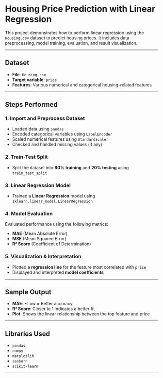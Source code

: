 # Housing Price Prediction with Linear Regression

This project demonstrates how to perform linear regression using the `Housing.csv` dataset to predict housing prices. It includes data preprocessing, model training, evaluation, and result visualization.

---

## Dataset

- **File**: `Housing.csv`
- **Target variable**: `price`
- **Features**: Various numerical and categorical housing-related features

---

## Steps Performed

### 1. Import and Preprocess Dataset
- Loaded data using `pandas`
- Encoded categorical variables using `LabelEncoder`
- Scaled numerical features using `StandardScaler`
- Checked and handled missing values (if any)

### 2. Train-Test Split
- Split the dataset into **80% training** and **20% testing** using `train_test_split`

### 3. Linear Regression Model
- Trained a **Linear Regression** model using `sklearn.linear_model.LinearRegression`

### 4. Model Evaluation
Evaluated performance using the following metrics:
- **MAE** (Mean Absolute Error)
- **MSE** (Mean Squared Error)
- **R² Score** (Coefficient of Determination)

### 5. Visualization & Interpretation
- Plotted a **regression line** for the feature most correlated with `price`
- Displayed and interpreted **model coefficients**

---

## Sample Output

- **MAE**: ~Low = Better accuracy
- **R² Score**: Closer to 1 indicates a better fit
- **Plot**: Shows the linear relationship between the top feature and price

---

##  Libraries Used

- `pandas`
- `numpy`
- `matplotlib`
- `seaborn`
- `scikit-learn`

---
